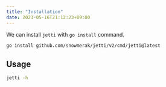 ```yaml
---
title: "Installation"
date: 2023-05-16T21:12:23+09:00
---
```


We can install `jetti` with `go install` command.

```bash
go install github.com/snowmerak/jetti/v2/cmd/jetti@latest
```

## Usage

```bash
jetti -h
```
